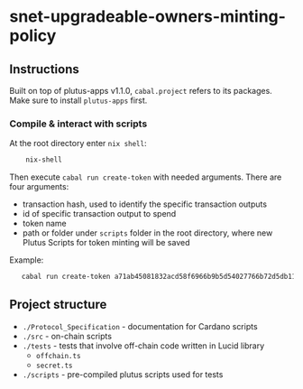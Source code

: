 # snet-upgradeable-owners-minting-policy


## Instructions 

Built on top of plutus-apps v1.1.0, `cabal.project` refers to its packages. Make sure to install `plutus-apps` first.

### Compile & interact with scripts
At the root directory enter `nix shell`:
```sh
    nix-shell
```

Then execute `cabal run create-token` with needed arguments.
There are four arguments:
 - transaction hash, used to identify the specific transaction outputs
 - id of specific transaction output to spend
 - token name
 - path or folder under `scripts` folder in the root directory, where new Plutus Scripts for token minting will be saved

Example:
```sh
   cabal run create-token a71ab45081832acd58f6966b9b5d54027766b72d5db11340f70f9cc1772f90a0 2 TokenName TokenName
```

## Project structure 
  - `./Protocol_Specification` - documentation for Cardano scripts
  - `./src` - on-chain scripts
  - `./tests` - tests that involve off-chain code written in Lucid library
    - `offchain.ts`
    - `secret.ts` 
  - `./scripts` - pre-compiled plutus scripts used for tests

